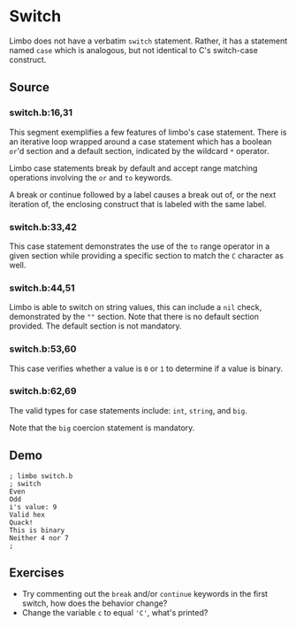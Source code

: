# Switch

Limbo does not have a verbatim `switch` statement. Rather, it has a statement named `case` which is analogous, but not identical to C's switch-case construct. 

## Source

### switch.b:16,31

This segment exemplifies a few features of limbo's case statement. There is an iterative loop wrapped around a case statement which has a boolean `or`'d section and a default section, indicated by the wildcard `*` operator. 

Limbo case statements break by default and accept range matching operations involving the `or` and `to` keywords.

A break or continue followed by a label causes a break out of, or the next iteration of, the enclosing construct that is labeled with the same label. 

### switch.b:33,42

This case statement demonstrates the use of the `to` range operator in a given section while providing a specific section to match the `C` character as well. 

### switch.b:44,51

Limbo is able to switch on string values, this can include a `nil` check, demonstrated by the `""` section. Note that there is no default section provided. The default section is not mandatory. 

### switch.b:53,60

This case verifies whether a value is `0` or `1` to determine if a value is binary. 

### switch.b:62,69

The valid types for case statements include: `int`, `string`, and `big`.

Note that the `big` coercion statement is mandatory. 

## Demo

	; limbo switch.b
	; switch
	Even
	Odd
	i's value: 9
	Valid hex
	Quack!
	This is binary
	Neither 4 nor 7
	; 

## Exercises

- Try commenting out the `break` and/or `continue` keywords in the first switch, how does the behavior change?
- Change the variable `c` to equal `'C'`, what's printed?
